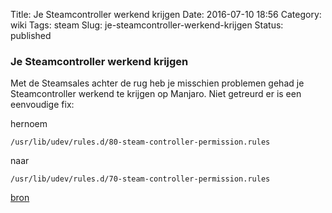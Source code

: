 Title: Je Steamcontroller werkend krijgen
Date: 2016-07-10 18:56
Category: wiki
Tags: steam
Slug: je-steamcontroller-werkend-krijgen
Status: published

### Je Steamcontroller werkend krijgen

Met de Steamsales achter de rug heb je misschien problemen gehad je Steamcontroller werkend te krijgen op Manjaro. Niet getreurd er is een eenvoudige fix:

<!-- PELICAN_END_SUMMARY -->

hernoem

`/usr/lib/udev/rules.d/80-steam-controller-permission.rules`

naar

`/usr/lib/udev/rules.d/70-steam-controller-permission.rules`

[bron](https://bugs.archlinux.org/task/47330#comment142957)

